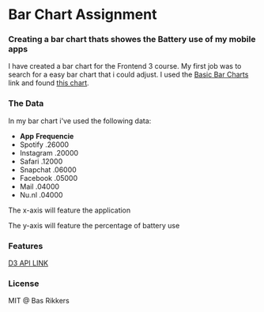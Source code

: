 # Bar Chart Assignment
### Creating a bar chart thats showes the Battery use of my mobile apps

I have created a bar chart for the Frontend 3 course. My first job was to search for a easy bar chart that i could adjust. I used the [Basic Bar Charts](https://github.com/d3/d3/wiki/Gallery#basic-charts) link and found [this chart](https://bl.ocks.org/mbostock/3885304). 

### The Data

In my bar chart i've used the following data:

* **App**	      **Frequencie**
* Spotify	  .26000
* Instagram	.20000
* Safari	  .12000
* Snapchat	.06000
* Facebook	.05000
* Mail	    .04000
* Nu.nl	    .04000

The x-axis will feature the application

The y-axis will feature the percentage of battery use

### Features

[D3 API LINK](https://github.com/d3/d3/blob/master/API.md)

### License

MIT @ Bas Rikkers









